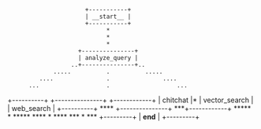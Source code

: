                           +-----------+
                          | __start__ |
                          +-----------+
                                *
                                *
                                *
                        +---------------+
                        | analyze_query |
                      ..+---------------+..
                 .....          .          .....
             ....               .               ....
          ...                   .                   ...
+----------+           +---------------+           +------------+
| chitchat |*          | vector_search |           | web_search |
+----------+ ****      +---------------+        ***+------------+
                 *****          *          *****
                      ****      *      ****
                          ***   *   ***
                          +---------+
                          | __end__ |
                          +---------+